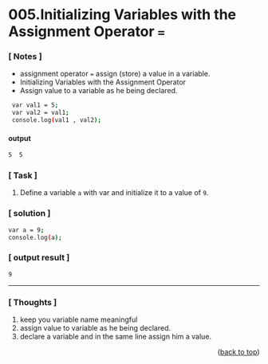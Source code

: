 <a name="topage"></a>

# 005.Initializing Variables with the Assignment Operator `=`

### [ Notes ]
  * assignment operator `=` assign (store) a value in a variable.
  * Initializing Variables with the Assignment Operator
  * Assign value to a variable as he being declared.

```sh
 var val1 = 5;
 var val2 = val1;
 console.log(val1 , val2);

```
#### output
```sh
5  5
```

### [ Task ]
  1. Define a variable `a` with var and initialize it to a value of `9`.

### [ solution ]

```sh
var a = 9;
console.log(a);
```

### [ output result ]

```sh
9
```

-----

### [ Thoughts ]

  1. keep you variable name meaningful
  2. assign value to variable as he being declared.
  3. declare a variable and in the same line assign him a value.

<p align="right">(<a href="#topage">back to top</a>)</p>
<br/>
<br/>
